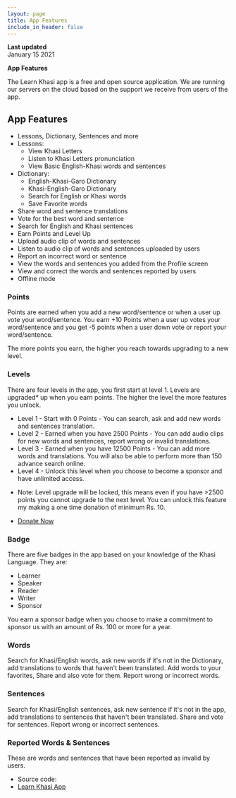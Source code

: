 ```yaml
---
layout: page
title: App Features
include_in_header: false
---
```


**Last updated**  
January 15 2021

**App Features**

The Learn Khasi app is a free and open source application. We are running our servers on the cloud based on the support we receive from users of the app. 

## App Features

- Lessons, Dictionary, Sentences and more
- Lessons:
	- View Khasi Letters
	- Listen to Khasi Letters pronunciation 
	- View Basic English-Khasi words and sentences
- Dictionary:
	- English-Khasi-Garo Dictionary 
	- Khasi-English-Garo Dictionary
	- Search for English or Khasi words
	- Save Favorite words
- Share word and sentence translations
- Vote for the best word and sentence
- Search for English and Khasi sentences
- Earn Points and Level Up
- Upload audio clip of words and sentences
- Listen to audio clip of words and sentences uploaded by users
- Report an incorrect word or sentence
- View the words and sentences you added from the Profile screen
- View and correct the words and sentences reported by users
- Offline mode

### Points

Points are earned when you add a new word/sentence or when a user up vote your word/sentence. 
You earn +10 Points when a user up votes your word/sentence and you get -5 points when a user down vote or report your word/sentence.

The more points you earn, the higher you reach towards upgrading to a new level. 

### Levels 

There are four levels in the app, you first start at level 1.
Levels are upgraded* up when you earn points. The higher the level the more features you unlock.

- Level 1 - Start with 0 Points - You can search, ask and add new words and sentences translation.
- Level 2 - Earned when you have 2500 Points - You can add audio clips for new words and sentences, report wrong or invalid translations.
- Level 3 - Earned when you have 12500 Points - You can add more words and translations. You will also be able to perform more than 150 advance search online.
- Level 4 - Unlock this level when you choose to become a sponsor and have unlimited access.

* Note: Level upgrade will be locked, this means even if you have >2500 points you cannot upgrade to the next level. 
You can unlock this feature my making a one time donation of minimum Rs. 10.

- [Donate Now](https://learnkhasi.in/donate)


### Badge 

There are five badges in the app based on your knowledge of the Khasi Language.
They are: 
- Learner
- Speaker
- Reader 
- Writer
- Sponsor

 You earn a sponsor badge when you choose to make a commitment to sponsor us with an amount of Rs. 100 or more for a year.

### Words 

Search for Khasi/English words, ask new words if it's not in the Dictionary, add translations to words that haven't been translated.
Add words to your favorites, Share and also vote for them. Report wrong or incorrect words.

### Sentences

Search for Khasi/English sentences, ask new sentence if it's not in the app, add translations to sentences that haven't been translated.
Share and vote for sentences. Report wrong or incorrect sentences.

### Reported Words & Sentences

These are words and sentences that have been reported as invalid by users.



- Source code: 
- [Learn Khasi App](https://github.com/peace-shillong/Learn-Khasi-App)
